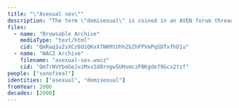 ```yaml
---
title: "\"Asexual sex\""
description: "The term \"demisexual\" is coined in an AVEN forum thread"
files:
  - name: "Browsable Archive"
    mediaType: "text/html"
    cid: "QmRaq1u2sXCz6UiQKxX7NKMtUhh2bZhFPVmPqSDTxfhD1u"
  - name: "WACZ Archive"
    filename: "asexual-sex.wacz"
    cid: "QmTrNVYboGeJvzMxsSd8rngw5UHsmczFBKgde79Gcx2tsf"
people: ["sonofzeal"]
identities: ["asexual", "demisexual"]
fromYear: 2006
decades: [2000]
---
```

